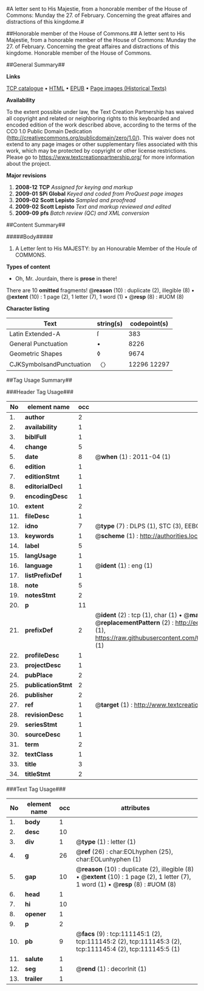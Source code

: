 #A letter sent to His Majestie, from a honorable member of the House of Commons: Munday the 27. of February. Concerning the great affaires and distractions of this kingdome.#

##Honorable member of the House of Commons.##
A letter sent to His Majestie, from a honorable member of the House of Commons: Munday the 27. of February. Concerning the great affaires and distractions of this kingdome.
Honorable member of the House of Commons.

##General Summary##

**Links**

[TCP catalogue](http://www.ota.ox.ac.uk/tcp/)  • 
[HTML](http://tei.it.ox.ac.uk/tcp/Texts-HTML/free/A88/A88020.html)  • 
[EPUB](http://tei.it.ox.ac.uk/tcp/Texts-EPUB/free/A88/A88020.epub) • 
[Page images (Historical Texts)](https://historicaltexts.jisc.ac.uk/eebo-99859080e)

**Availability**

To the extent possible under law, the Text Creation Partnership has waived all copyright and related or neighboring rights to this keyboarded and encoded edition of the work described above, according to the terms of the CC0 1.0 Public Domain Dedication (http://creativecommons.org/publicdomain/zero/1.0/). This waiver does not extend to any page images or other supplementary files associated with this work, which may be protected by copyright or other license restrictions. Please go to https://www.textcreationpartnership.org/ for more information about the project.

**Major revisions**

1. __2008-12__ __TCP__ *Assigned for keying and markup*
1. __2009-01__ __SPi Global__ *Keyed and coded from ProQuest page images*
1. __2009-02__ __Scott Lepisto__ *Sampled and proofread*
1. __2009-02__ __Scott Lepisto__ *Text and markup reviewed and edited*
1. __2009-09__ __pfs__ *Batch review (QC) and XML conversion*

##Content Summary##

#####Body#####

1. A Letter ſent to His MAJESTY: by an Honourable Member of the Houſe of COMMONS.

**Types of content**

  * Oh, Mr. Jourdain, there is **prose** in there!

There are 10 **omitted** fragments! 
 @__reason__ (10) : duplicate (2), illegible (8)  •  @__extent__ (10) : 1 page (2), 1 letter (7), 1 word (1)  •  @__resp__ (8) : #UOM (8)

**Character listing**


|Text|string(s)|codepoint(s)|
|---|---|---|
|Latin Extended-A|ſ|383|
|General Punctuation|•|8226|
|Geometric Shapes|◊|9674|
|CJKSymbolsandPunctuation|〈〉|12296 12297|

##Tag Usage Summary##

###Header Tag Usage###

|No|element name|occ|attributes|
|---|---|---|---|
|1.|__author__|2||
|2.|__availability__|1||
|3.|__biblFull__|1||
|4.|__change__|5||
|5.|__date__|8| @__when__ (1) : 2011-04 (1)|
|6.|__edition__|1||
|7.|__editionStmt__|1||
|8.|__editorialDecl__|1||
|9.|__encodingDesc__|1||
|10.|__extent__|2||
|11.|__fileDesc__|1||
|12.|__idno__|7| @__type__ (7) : DLPS (1), STC (3), EEBO-CITATION (1), PROQUEST (1), VID (1)|
|13.|__keywords__|1| @__scheme__ (1) : http://authorities.loc.gov/ (1)|
|14.|__label__|5||
|15.|__langUsage__|1||
|16.|__language__|1| @__ident__ (1) : eng (1)|
|17.|__listPrefixDef__|1||
|18.|__note__|5||
|19.|__notesStmt__|2||
|20.|__p__|11||
|21.|__prefixDef__|2| @__ident__ (2) : tcp (1), char (1)  •  @__matchPattern__ (2) : ([0-9\-]+):([0-9IVX]+) (1), (.+) (1)  •  @__replacementPattern__ (2) : http://eebo.chadwyck.com/downloadtiff?vid=$1&page=$2 (1), https://raw.githubusercontent.com/textcreationpartnership/Texts/master/tcpchars.xml#$1 (1)|
|22.|__profileDesc__|1||
|23.|__projectDesc__|1||
|24.|__pubPlace__|2||
|25.|__publicationStmt__|2||
|26.|__publisher__|2||
|27.|__ref__|1| @__target__ (1) : http://www.textcreationpartnership.org/docs/. (1)|
|28.|__revisionDesc__|1||
|29.|__seriesStmt__|1||
|30.|__sourceDesc__|1||
|31.|__term__|2||
|32.|__textClass__|1||
|33.|__title__|3||
|34.|__titleStmt__|2||


###Text Tag Usage###

|No|element name|occ|attributes|
|---|---|---|---|
|1.|__body__|1||
|2.|__desc__|10||
|3.|__div__|1| @__type__ (1) : letter (1)|
|4.|__g__|26| @__ref__ (26) : char:EOLhyphen (25), char:EOLunhyphen (1)|
|5.|__gap__|10| @__reason__ (10) : duplicate (2), illegible (8)  •  @__extent__ (10) : 1 page (2), 1 letter (7), 1 word (1)  •  @__resp__ (8) : #UOM (8)|
|6.|__head__|1||
|7.|__hi__|10||
|8.|__opener__|1||
|9.|__p__|2||
|10.|__pb__|9| @__facs__ (9) : tcp:111145:1 (2), tcp:111145:2 (2), tcp:111145:3 (2), tcp:111145:4 (2), tcp:111145:5 (1)|
|11.|__salute__|1||
|12.|__seg__|1| @__rend__ (1) : decorInit (1)|
|13.|__trailer__|1||
